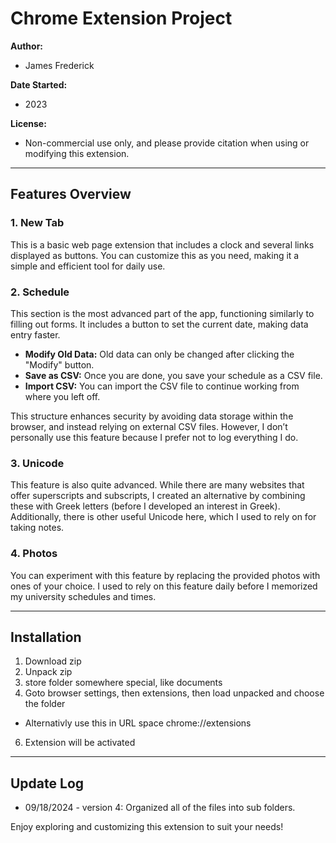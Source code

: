 # Chrome Extension Project

**Author:**  
- James Frederick

**Date Started:**  
- 2023

**License:**  
- Non-commercial use only, and please provide citation when using or modifying this extension.

---

## Features Overview

### 1. New Tab
This is a basic web page extension that includes a clock and several links displayed as buttons. You can customize this as you need, making it a simple and efficient tool for daily use.

### 2. Schedule
This section is the most advanced part of the app, functioning similarly to filling out forms. It includes a button to set the current date, making data entry faster. 

- **Modify Old Data:** Old data can only be changed after clicking the "Modify" button.
- **Save as CSV:** Once you are done, you save your schedule as a CSV file.
- **Import CSV:** You can import the CSV file to continue working from where you left off.

This structure enhances security by avoiding data storage within the browser, and instead relying on external CSV files. However, I don’t personally use this feature because I prefer not to log everything I do.

### 3. Unicode
This feature is also quite advanced. While there are many websites that offer superscripts and subscripts, I created an alternative by combining these with Greek letters (before I developed an interest in Greek). Additionally, there is other useful Unicode here, which I used to rely on for taking notes.

### 4. Photos
You can experiment with this feature by replacing the provided photos with ones of your choice. I used to rely on this feature daily before I memorized my university schedules and times.

---

## Installation

1. Download zip
2. Unpack zip
3. store folder somewhere special, like documents
4. Goto browser settings, then extensions, then load unpacked and choose the folder
- Alternativly use this in URL space chrome://extensions
6. Extension will be activated

---

## Update Log

- 09/18/2024 - version 4: Organized all of the files into sub folders.


Enjoy exploring and customizing this extension to suit your needs!
